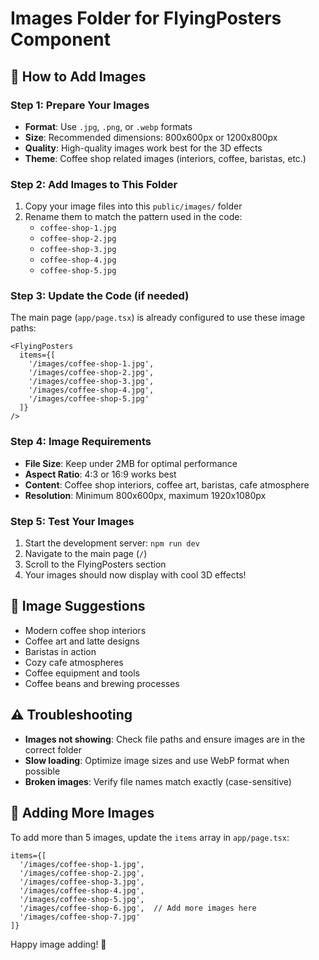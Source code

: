 # Images Folder for FlyingPosters Component

## 📁 How to Add Images

### **Step 1: Prepare Your Images**
- **Format**: Use `.jpg`, `.png`, or `.webp` formats
- **Size**: Recommended dimensions: 800x600px or 1200x800px
- **Quality**: High-quality images work best for the 3D effects
- **Theme**: Coffee shop related images (interiors, coffee, baristas, etc.)

### **Step 2: Add Images to This Folder**
1. Copy your image files into this `public/images/` folder
2. Rename them to match the pattern used in the code:
   - `coffee-shop-1.jpg`
   - `coffee-shop-2.jpg`
   - `coffee-shop-3.jpg`
   - `coffee-shop-4.jpg`
   - `coffee-shop-5.jpg`

### **Step 3: Update the Code (if needed)**
The main page (`app/page.tsx`) is already configured to use these image paths:
```tsx
<FlyingPosters 
  items={[
    '/images/coffee-shop-1.jpg',
    '/images/coffee-shop-2.jpg',
    '/images/coffee-shop-3.jpg',
    '/images/coffee-shop-4.jpg',
    '/images/coffee-shop-5.jpg'
  ]}
/>
```

### **Step 4: Image Requirements**
- **File Size**: Keep under 2MB for optimal performance
- **Aspect Ratio**: 4:3 or 16:9 works best
- **Content**: Coffee shop interiors, coffee art, baristas, cafe atmosphere
- **Resolution**: Minimum 800x600px, maximum 1920x1080px

### **Step 5: Test Your Images**
1. Start the development server: `npm run dev`
2. Navigate to the main page (`/`)
3. Scroll to the FlyingPosters section
4. Your images should now display with cool 3D effects!

## 🎨 Image Suggestions
- Modern coffee shop interiors
- Coffee art and latte designs
- Baristas in action
- Cozy cafe atmospheres
- Coffee equipment and tools
- Coffee beans and brewing processes

## ⚠️ Troubleshooting
- **Images not showing**: Check file paths and ensure images are in the correct folder
- **Slow loading**: Optimize image sizes and use WebP format when possible
- **Broken images**: Verify file names match exactly (case-sensitive)

## 🔄 Adding More Images
To add more than 5 images, update the `items` array in `app/page.tsx`:
```tsx
items={[
  '/images/coffee-shop-1.jpg',
  '/images/coffee-shop-2.jpg',
  '/images/coffee-shop-3.jpg',
  '/images/coffee-shop-4.jpg',
  '/images/coffee-shop-5.jpg',
  '/images/coffee-shop-6.jpg',  // Add more images here
  '/images/coffee-shop-7.jpg'
]}
```

Happy image adding! 🎉

